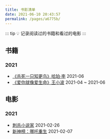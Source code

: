 ```yaml
---
title: 书影清单
date: 2021-06-10 20:43:57
permalink: /pages/a6775b/
---
```


::: tip 💡
记录阅读过的书籍和看过的电影
:::

## 书籍
### 2021
- [《杀死一只知更鸟》哈珀·李](https://book.douban.com/subject/6781808/) 2021-06
- [《爱你就像爱生命》王小波](https://book.douban.com/subject/3071717/) 2021-04 ~ 2021-06

## 电影
### 2021
- [刺杀小说家](https://movie.douban.com/subject/26826330/) 2021-02-26
- [新神榜：哪吒重生](https://movie.douban.com/subject/34779692/) 2021-02-07